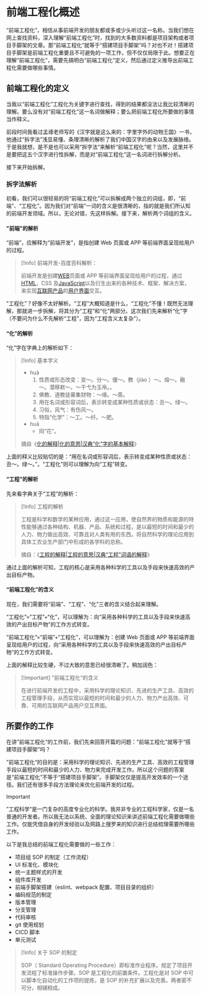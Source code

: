 # 前端工程化概述

“前端工程化”，相信从事前端开发的朋友都或多或少头听过这一名称。当我们想在网上查找资料，深入理解“前端工程化”时，找到的大多数资料都是项目架构或者项目手脚架的文章。那“前端工程化”就等于“搭建项目手脚架”吗？对也不对！搭建项目手脚架是前端工程化重要且不可避免的一项工作，但不仅仅局限于此。想要正在理解“前端工程化”，需要先搞明白“前端工程化”定义，然后通过定义推导出前端工程化需要做哪些事情。

## 前端工程化的定义

当我以“前端工程化”工程化为关键字进行查找，得到的结果都没法让我比较清晰的理解。要么没有对“前端工程化”这一名词做解释；要么把前端工程化所要做的事情当作释义。

前段时间我看过孟琢老师写的《汉字就是这么来的：字里字外的动物王国》一书，他通过“拆字法”浅显易懂、条理清晰的解析了我们中国汉字的由来以及发展脉络。于是我就想，是不是也可以采用“拆字法”来解析“前端工程化”呢？当然，这里并不是要把这五个汉字进行性拆解，而是对“前端工程化”这一名词进行拆解分析。

接下来开始拆解。

### 拆字法解析

初看，我们可以很轻易的将“前端工程化”可以拆解成两个独立的词组，即，“前端”、“工程化”。因为我们对“前端”一词的含义是很清晰的，指的就是我们所认知的前端开发领域。所以，无论对错，先这样拆解。接下来，解析两个词组的含义。

#### "前端"的解析

“前端”，应解释为“前端开发”，是指创建 Web 页面或 APP 等前端界面呈现给用户的过程。

> [!info] 前端开发-百度百科解析：
>
> 前端开发是创建[WEB](https://baike.baidu.com/item/WEB/150564?fromModule=lemma_inlink)页面或 APP 等前端界面呈现给用户的过程，通过[HTML](https://baike.baidu.com/item/HTML/97049?fromModule=lemma_inlink)，CSS 及[JavaScript](https://baike.baidu.com/item/JavaScript/321142?fromModule=lemma_inlink)以及衍生出来的各种技术、框架、解决方案，来实现[互联网产品](https://baike.baidu.com/item/互联网产品/10881649?fromModule=lemma_inlink)的[用户界面](https://baike.baidu.com/item/用户界面/6582461?fromModule=lemma_inlink)交互。

"工程化"？好像不太好解析。“工程”大概知道是什么，“工程化”不懂！既然无法理解，那就进一步拆解，将其分为“工程”和“化”两部分。这次我们先来解析“化”字（不要问为什么不先解析“工程”，因为“工程含义太复杂”）。

#### “化”的解析

“化”字在字典上的解析如下：

> [!info] 基本字义
>
> - huà
>   1. 性质或形态改变：变～。分～。僵～。教（jiào ）～。熔～。融～。潜移默～。～干弋为玉帛。。
>   2. 佛教、道教徒募集财物：～缘。～斋。
>   3. 用在名词或形容词后，表示转变成某种性质或状态：丑～。绿～。
>   4. 习俗，风气：有伤风～。
>   5. 特指“化学”：～工。～纤。～肥。
> - huā
>   - 同“花”。
>
> 摘自《[化的解释|化的意思|汉典“化”字的基本解释](https://www.zdic.net/hans/化)》

上面的释义比较贴切的是：“用在名词或形容词后，表示转变成某种性质或状态：丑～。绿～。”。“工程化”则可以理解为向“工程”转变。

#### “工程”的解析

先来看字典关于“工程”的解析：

> [!info] 工程的解析
>
> 工程是科学和数学的某种应用，通过这一应用，使自然界的物质和能源的特性能够通过各种结构、机器、产品、系统和过程，是以最短的时间和最少的人力、物力做出高效、可靠且对人类有用的东西。将自然科学的理论应用到具体工农业生产部门中形成的各学科的总称。
>
> 摘自：《[工程的解释|工程的意思|汉典“工程”词语的解释](https://www.zdic.net/hans/工程)》

通过上面的解析可知，工程的核心是采用各种科学的工具以及手段来快速高效的产出目标产物。

#### “前端工程化”的含义

现在，我们需要将“前端”、“工程”、“化”三者的含义结合起来理解。

“工程化”=“工程”+“化”，可以理解为：向“采用各种科学的工具以及手段来快速高效的产出目标产物”的工作方式转变。

“前端工程化”=“前端”+“工程化”，可以理解为：创建 Web 页面或 APP 等前端界面呈现给用户的过程，向“采用各种科学的工具以及手段来快速高效的产出目标产物”的工作方式转变。

上面的解释比较生硬，不过大致的意思已经很清晰了。稍加润色：

> [!important] "前端工程化“的含义
>
> 在进行前端开发的工程中，采用科学的理论知识、先进的生产工具、高效的工程管理手段，从而实现以最短的时间和最少的人力、物力产出高效、可靠、可用的互联网产品用户交互界面。

## 所要作的工作

在讲”前端工程化“的工作前，我们先来回答开篇的问题：“前端工程化”就等于“搭建项目手脚架”吗？

”前端工程化“的目的是：采用科学的理论知识、先进的生产工具、高效的工程管理手段以最短的时间和最少的人力、物力来完成开发工作。所以这个问题的答案是“前端工程化”不等于“搭建项目手脚架”。手脚架仅仅是提高开发效率的一个途径。我们还有很多手段方法理论来优化前端开发的过程。

> [!important]
>
> ”工程科学“是一门复杂的高度专业化的科学。我并非专业的工程科学家，仅是一名普通的开发者。所以我无法以系统、全面的理论知识来讲述前端工程化需要做哪些工作。仅能凭借自身的开发经验以及网路上搜罗来的知识进行总结梳理需要所哪些工作。

以下是我总结的前端工程化需要做的一些工作：

- 项目组 SOP 的制定（工作流程）
- UI 标准化、模块化
- 统一主题样式的开发
- 组件库开发
- 前端手脚架搭建（eslint、webpack 配置、项目目录的组织）
- 编码规范的制定
- 版本管理
- 分支管理
- 代码审核
- git 使用规划
- CICD 脚本
- 单元测试

> [!info] 关于 SOP 的制定
>
> SOP（ Standard Operating Procedure）即标准作业程序。规定了项目开发流程了标准操作步骤。SOP 是工程化的前置条件。工程化是对 SOP 中可以脚本化自动化的工作项的提炼，是 SOP 的补充扩展以及完善。两者密不可分，相辅相成。

